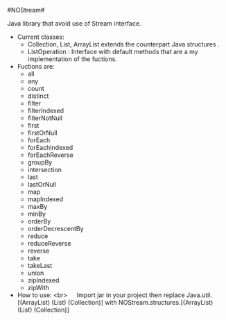 #NOStream#

Java library that avoid use of Stream interface.

* Current classes: <br />
   * Collection, List, ArrayList extends the counterpart Java structures . <br />
   * ListOperation : Interface with default methods that are a my implementation of the fuctions. <br />
* Fuctions are: <br />
   * all
   * any
   * count
   * distinct
   * filter
   * filterIndexed
   * filterNotNull
   * first
   * firstOrNull
   * forEach
   * forEachIndexed
   * forEachReverse
   * groupBy
   * intersection
   * last
   * lastOrNull
   * map
   * mapIndexed
   * maxBy
   * minBy
   * orderBy
   * orderDecrescentBy
   * reduce
   * reduceReverse
   * reverse
   * take
   * takeLast
   * union
   * zipIndexed
   * zipWith
* How to use: <br\>
&emsp;    Import jar in your project then replace Java.util.[(ArrayList) (List) (Collection)] with NOStream.structures.[(ArrayList) (List) (Collection)]